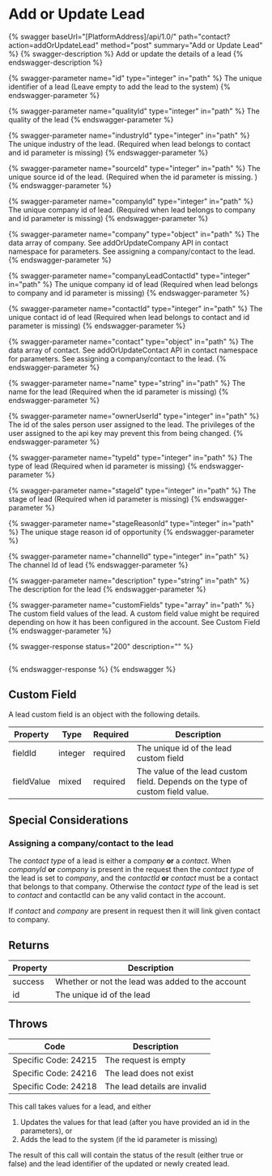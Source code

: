 # Add or Update Lead

{% swagger baseUrl="[PlatformAddress]/api/1.0/" path="contact?action=addOrUpdateLead" method="post" summary="Add or Update Lead" %}
{% swagger-description %}
Add or update the details of a lead
{% endswagger-description %}

{% swagger-parameter name="id" type="integer" in="path" %}
The unique identifier of a lead (Leave empty to add the lead to the system)
{% endswagger-parameter %}

{% swagger-parameter name="qualityId" type="integer" in="path" %}
The quality of the lead
{% endswagger-parameter %}

{% swagger-parameter name="industryId" type="integer" in="path" %}
The unique industry of the lead. (Required when lead belongs to contact and id parameter is missing)
{% endswagger-parameter %}

{% swagger-parameter name="sourceId" type="integer" in="path" %}
The unique source id of the lead. (Required when the id parameter is missing. )
{% endswagger-parameter %}

{% swagger-parameter name="companyId" type="integer" in="path" %}
The unique company id of lead. (Required when lead belongs to company and id parameter is missing)
{% endswagger-parameter %}

{% swagger-parameter name="company" type="object" in="path" %}
The data array of company. See addOrUpdateCompany API in contact namespace for parameters. See assigning a company/contact to the lead.
{% endswagger-parameter %}

{% swagger-parameter name="companyLeadContactId" type="integer" in="path" %}
The unique company id of lead (Required when lead belongs to company and id parameter is missing)
{% endswagger-parameter %}

{% swagger-parameter name="contactId" type="integer" in="path" %}
The unique contact id of lead (Required when lead belongs to contact and id parameter is missing)
{% endswagger-parameter %}

{% swagger-parameter name="contact" type="object" in="path" %}
The data array of contact. See addOrUpdateContact API in contact namespace for parameters. See assigning a company/contact to the lead.
{% endswagger-parameter %}

{% swagger-parameter name="name" type="string" in="path" %}
The name for the lead (Required when the id parameter is missing)
{% endswagger-parameter %}

{% swagger-parameter name="ownerUserId" type="integer" in="path" %}
The id of the sales person user assigned to the lead. The privileges of the user assigned to the api key may prevent this from being changed.
{% endswagger-parameter %}

{% swagger-parameter name="typeId" type="integer" in="path" %}
The type of lead (Required when id parameter is missing)
{% endswagger-parameter %}

{% swagger-parameter name="stageId" type="integer" in="path" %}
The stage of lead (Required when id parameter is missing)
{% endswagger-parameter %}

{% swagger-parameter name="stageReasonId" type="integer" in="path" %}
The unique stage reason id of opportunity
{% endswagger-parameter %}

{% swagger-parameter name="channelId" type="integer" in="path" %}
The channel Id of lead
{% endswagger-parameter %}

{% swagger-parameter name="description" type="string" in="path" %}
The description for the lead
{% endswagger-parameter %}

{% swagger-parameter name="customFields" type="array" in="path" %}
The custom field values of the lead. A custom field value might be required depending on how it has been configured in the account. See Custom Field
{% endswagger-parameter %}

{% swagger-response status="200" description="" %}
```
```
{% endswagger-response %}
{% endswagger %}

## Custom Field

A lead custom field is an object with the following details.

| Property   | Type    | Required | Description                                                                    |
| ---------- | ------- | -------- | ------------------------------------------------------------------------------ |
| fieldId    | integer | required | The unique id of the lead custom field                                         |
| fieldValue | mixed   | required | The value of the lead custom field. Depends on the type of custom field value. |

## Special Considerations

### Assigning a company/contact to the lead

The _contact type_ of a lead is either a _company_ **or** a _contact_. When _companyId_ **or** _company_ is present in the request then the _contact type_ of the lead is set to _company_, and the _contactId_ **or** _contact_ must be a contact that belongs to that company. Otherwise the _contact type_ of the lead is set to _contact_ and contactId can be any valid contact in the account.

If _contact_ and _company_ are present in request then it will link given contact to company.

## Returns

| Property | Description                                      |
| -------- | ------------------------------------------------ |
| success  | Whether or not the lead was added to the account |
| id       | The unique id of the lead                        |

## Throws

| Code                 | Description                  |
| -------------------- | ---------------------------- |
| Specific Code: 24215 | The request is empty         |
| Specific Code: 24216 | The lead does not exist      |
| Specific Code: 24218 | The lead details are invalid |

This call takes values for a lead, and either

1. Updates the values for that lead (after you have provided an id in the parameters), or
2. Adds the lead to the system (if the id parameter is missing)

The result of this call will contain the status of the result (either true or false) and the lead identifier of the updated or newly created lead.

